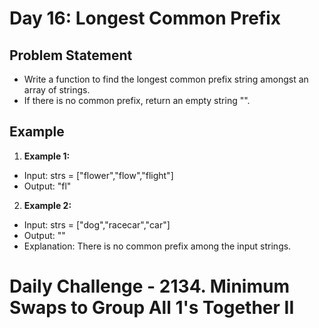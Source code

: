 # Day 16: Longest Common Prefix

## Problem Statement

- Write a function to find the longest common prefix string amongst an array of strings.
- If there is no common prefix, return an empty string "".

## Example

1. **Example 1:**
- Input: strs = ["flower","flow","flight"]
- Output: "fl"

2. **Example 2:**
- Input: strs = ["dog","racecar","car"]
- Output: ""
- Explanation: There is no common prefix among the input strings.


# Daily Challenge - 2134. Minimum Swaps to Group All 1's Together II
